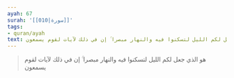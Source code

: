 ```yaml
---
ayah: 67
surah: '[[010|سورة]]'
tags:
- quran/ayah
text: هو الذي جعل لكم الليل لتسكنوا فيه والنهار مبصرا ۚ إن في ذلك لآيات لقوم يسمعون
---
```

> هو الذي جعل لكم الليل لتسكنوا فيه والنهار مبصرا ۚ إن في ذلك لآيات لقوم يسمعون
